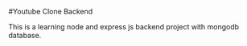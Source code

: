 #Youtube Clone Backend

This is a learning node and express js backend project with mongodb database.
 